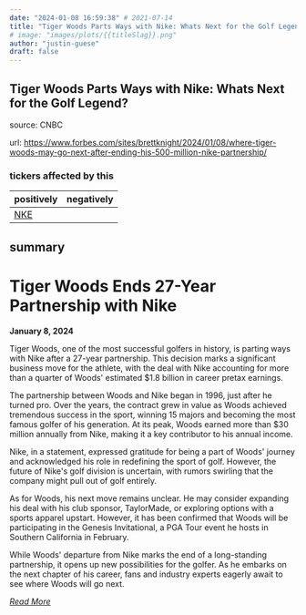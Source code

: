 ```yaml
---
date: "2024-01-08 16:59:38" # 2021-07-14
title: "Tiger Woods Parts Ways with Nike: Whats Next for the Golf Legend?"
# image: "images/plots/{{titleSlag}}.png"
author: "justin-guese"
draft: false
---
```


## Tiger Woods Parts Ways with Nike: Whats Next for the Golf Legend?

source: CNBC

url: <a href='https://www.forbes.com/sites/brettknight/2024/01/08/where-tiger-woods-may-go-next-after-ending-his-500-million-nike-partnership/' target='_blank'>https://www.forbes.com/sites/brettknight/2024/01/08/where-tiger-woods-may-go-next-after-ending-his-500-million-nike-partnership/</a>

### tickers affected by this

| positively | negatively |
|------------|------------
| <a href='https://finance.yahoo.com/quote/NKE' target='_blank'>NKE</a> |  |

## summary

# Tiger Woods Ends 27-Year Partnership with Nike

**January 8, 2024**

Tiger Woods, one of the most successful golfers in history, is parting ways with Nike after a 27-year partnership. This decision marks a significant business move for the athlete, with the deal with Nike accounting for more than a quarter of Woods' estimated $1.8 billion in career pretax earnings.

The partnership between Woods and Nike began in 1996, just after he turned pro. Over the years, the contract grew in value as Woods achieved tremendous success in the sport, winning 15 majors and becoming the most famous golfer of his generation. At its peak, Woods earned more than $30 million annually from Nike, making it a key contributor to his annual income.

Nike, in a statement, expressed gratitude for being a part of Woods' journey and acknowledged his role in redefining the sport of golf. However, the future of Nike's golf division is uncertain, with rumors swirling that the company might pull out of golf entirely.

As for Woods, his next move remains unclear. He may consider expanding his deal with his club sponsor, TaylorMade, or exploring options with a sports apparel upstart. However, it has been confirmed that Woods will be participating in the Genesis Invitational, a PGA Tour event he hosts in Southern California in February.

While Woods' departure from Nike marks the end of a long-standing partnership, it opens up new possibilities for the golfer. As he embarks on the next chapter of his career, fans and industry experts eagerly await to see where Woods will go next.

*[Read More](https://www.forbes.com/sites/brettknight/2024/01/08/where-tiger-woods-may-go-next-after-ending-his-500-million-nike-partnership/?sh=24dff73654d7)*